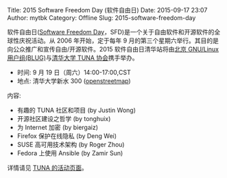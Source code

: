 Title: 2015 Software Freedom Day (软件自由日)
Date: 2015-09-17 23:07
Author: mytbk
Category: Offline
Slug: 2015-software-freedom-day

软件自由日([Software Freedom Day](http://softwarefreedomday.org/)，SFD)是一个关于自由软件和开源软件的全球性庆祝活动。从 2006 年开始，定于每年 9 月的第三个星期六举行。其目的是向公众推广和宣传自由/开源软件。2015 软件自由日清华站将由[北京 GNU/Linux 用户组(BLUG)](http://beijinglug.org/)与[清华大学 TUNA 协会](http://tuna.moe/)携手举办。

<!-- PELICAN_END_SUMMARY -->

* 时间: 9 月 19 日（周六）14:00-17:00,CST
* 地点: 清华大学新水 300 ([openstreetmap](http://www.openstreetmap.org/?mlat=40.00233&mlon=116.31933#map=17/40.00233/116.31933))

内容:

- 有趣的 TUNA 社区和项目 (by Justin Wong)
- 开源社区建设之哲学 (by tonghuix)
- 为 Internet 加密 (by biergaiz)
- Firefox 保护在线隐私 (by Deng Wei)
- SUSE 高可用技术架构 (by Roger Zhou)
- Fedora 上使用 Ansible (by Zamir Sun)

详情请见 [TUNA 的活动页面](http://tuna.moe/event/2015/sfd2015/)。
